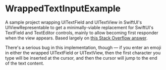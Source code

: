 # WrappedTextInputExample

A sample project wrapping UITextField and UITextView in SwiftUI's UIViewRepresentable to get a minimally-viable replacement for SwiftUI's TextField and TextEditor controls, mainly to allow becoming first responder when the view appears. Based largely on [this Stack Overflow answer](https://stackoverflow.com/a/56508132).

There's a serious bug in this implementation, though — if you enter an emoji in either the wrapped UITextField or UITextView, then the first character you type will be inserted at the cursor, and then the cursor will jump to the end of the text content.
